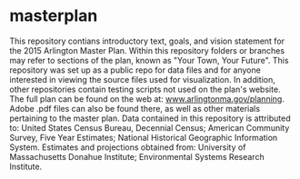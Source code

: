 # masterplan
This repository contians introductory text, goals, and vision statement for the 2015 Arlington Master Plan. Within this repository folders or branches may refer to sections of the plan, known as "Your Town, Your Future". This repository was set up as a public repo for data files and for anyone interested in viewing the source files used for visualization. In addition, other repositories contain testing scripts not used on the plan's website. The full plan can be found on the web at: www.arlingtonma.gov/planning. Adobe .pdf files can also be found there, as well as other materials pertaining to the master plan.
Data contained in this repository is attributed to: United States Census Bureau, Decennial Census; American Community Survey, Five Year Estimates; National Historical Geographic Information System. Estimates and projections obtained from: University of Massachusetts Donahue Institute; Environmental Systems Research Institute.
